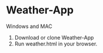 # Weather-App

Windows and MAC
1. Download or clone Weather-App 
2. Run weather.html in your browser.

